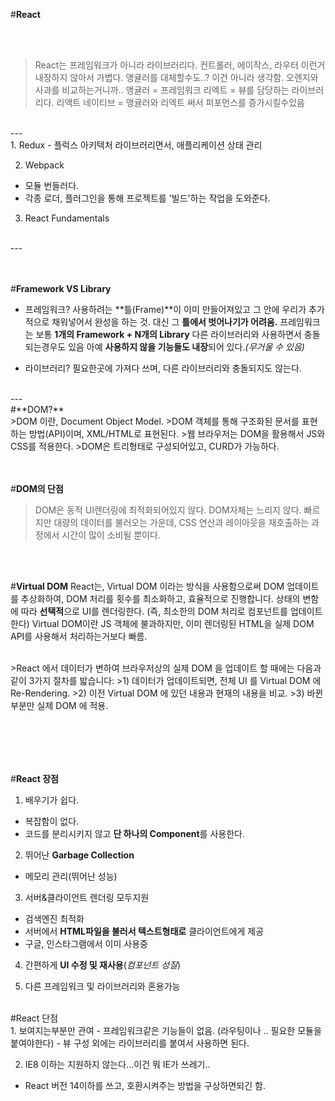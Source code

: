 #**React**

<br><br>
> React는 프레임워크가 아니라 라이브러리다. 컨트롤러, 에이작스, 라우터 이런거 내장하지 않아서 가볍다.
> 앵귤러를 대체할수도..? 이건 아니라 생각함. 오렌지와 사과를 비교하는거니까..
> 앵귤러 = 프레임워크 리엑트 = 뷰를 담당하는
> 라이브러리다. 리액트 네이티브 = 앵귤러와 리엑트 써서 퍼포먼스를 증가시킬수있음

<br>
---


<br>
1. Redux
- 플럭스 아키텍처 라이브러리면서, 애플리케이션 상태 관리

2. Webpack
- 모듈 번들러다.
- 각종 로더, 플러그인을 통해 프로젝트를 '빌드'하는 작업을 도와준다.

3. React Fundamentals


<br>
---

<br><br>
#**Framework VS Library**

- 프레임워크?
 사용하려는 **틀(Frame)**이 이미 만들어져있고
 그 안에 우리가 추가적으로 채워넣어서 완성을 하는 것.
대신 그 **틀에서 벗어나기가 어려움.**
프레임워크는 보통 **1개의 Framework + N개의 Library**
다른 라이브러리와 사용하면서 충돌되는경우도 있음
아예 **사용하지 않을 기능들도 내장**되어 있다.*(무거울 수 있음)*

- 라이브러리?
필요한곳에 가져다 쓰며, 다른 라이브러리와 충돌되지도 않는다.
<br>
---
<br>
#**DOM?**
<br>
>DOM 이란, Document Object Model.
>DOM 객체를 통해 구조화된 문서를 표현하는 방법(API)이며, XML/HTML로 표현된다.
>웹 브라우저는 DOM을 활용해서 JS와 CSS를 적용한다.
>DOM은 트리형태로 구성되어있고, CURD가 가능하다.

<br><br>
#**DOM의 단점**
<br>
>DOM은 동적 UI렌더링에 최적화되어있지 않다.
>DOM자체는 느리지 않다. 빠르지만 대량의 데이터를 불러오는 가운데,
>CSS 연산과 레이아웃을 재호출하는 과정에서 시간이 많이 소비될 뿐이다.

<br><br>

#**Virtual DOM**
React는, Virtual DOM 이라는 방식을 사용함으로써
DOM 업데이트를 추상화하여, DOM 처리를 횟수를 최소화하고, 효율적으로 진행합니다.
상태의 변함에 따라 **선택적**으로 UI를 렌더링한다.
(즉, 최소한의 DOM 처리로 컴포넌트를 업데이트한다)
Virtual DOM이란 JS 객체에 불과하지만,
이미 렌더링된 HTML을 실제 DOM API를 사용해서 처리하는거보다 빠름.

<br>
>React 에서 데이터가 변하여 브라우저상의 실제 DOM 을 업데이트 할 때에는 다음과 같이 3가지 절차를 밟습니다:
>1) 데이터가 업데이트되면, 전체 UI 를 Virtual DOM 에 Re-Rendering.
>2) 이전 Virtual DOM 에 있던 내용과 현재의 내용을 비교.
>3) 바뀐 부분만 실제 DOM 에 적용.


<br><br>
---



#**React 장점**
<br>
1. 배우기가 쉽다.
  - 복잡함이 없다.
  - 코드를 분리시키지 않고 **단 하나의 Component**를 사용한다.

2. 뛰어난 **Garbage Collection**
  - 메모리 관리(뛰어난 성능)

3.  서버&클라이언트 렌더링 모두지원
  - 검색엔진 최적화
  - 서버에서 **HTML파일을 불러서 텍스트형태로** 클라이언트에게 제공
  - 구글, 인스타그램에서 이미 사용중

4.  간편하게 **UI 수정 및 재사용**(*컴포넌트 성질*)

5.  다른 프레임워크 및 라이브러리와 혼용가능

<br>
#React 단점
<br>
1.  보여지는부분만 관여
  - 프레임워크같은 기능들이 없음. (라우팅이나 .. 필요한 모듈을 붙여야한다)
  - 뷰 구성 외에는 라이브러리를 붙여서 사용하면 된다.

2.  IE8 이하는 지원하지 않는다...이건 뭐 IE가 쓰레기..
  - React 버전 14이하를 쓰고, 호환시켜주는 방법을 구상하면되긴 함.

